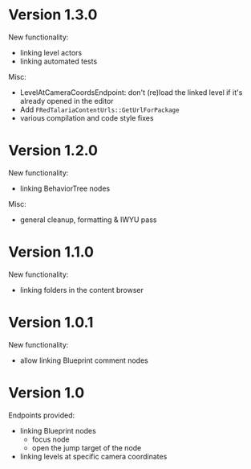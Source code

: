 # Version 1.3.0

New functionality:
* linking level actors
* linking automated tests

Misc:
* LevelAtCameraCoordsEndpoint: don't (re)load the linked level if it's already opened in the editor
* Add `FRedTalariaContentUrls::GetUrlForPackage`
* various compilation and code style fixes

# Version 1.2.0

New functionality:
* linking BehaviorTree nodes

Misc:
* general cleanup, formatting & IWYU pass

# Version 1.1.0

New functionality:
* linking folders in the content browser

# Version 1.0.1

New functionality:
* allow linking Blueprint comment nodes

# Version 1.0

Endpoints provided:
* linking Blueprint nodes
	- focus node
	- open the jump target of the node
* linking levels at specific camera coordinates
